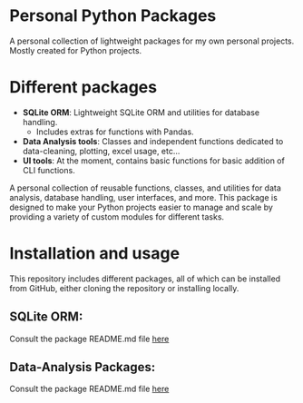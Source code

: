 # Personal Python Packages

A personal collection of lightweight packages for my own personal projects. Mostly created for Python projects.

# Different packages
- **SQLite ORM**: Lightweight SQLite ORM and utilities for database handling.
  - Includes extras for functions with Pandas.
- **Data Analysis tools**: Classes and independent functions dedicated to data-cleaning, plotting, excel usage, etc...
- **UI tools**: At the moment, contains basic functions for basic addition of CLI functions.

A personal collection of reusable functions, classes, and utilities for data analysis, database handling, user interfaces, and more. This package is designed to make your Python projects easier to manage and scale by providing a variety of custom modules for different tasks.

# Installation and usage

This repository includes different packages, all of which can be installed from GitHub, either cloning the repository or installing locally.

## SQLite ORM:
Consult the package README.md file [here](https://github.com/LoloCG/Lolos-Packages/Databases/SQLite_ORM/README.md)

## Data-Analysis Packages:
Consult the package README.md file [here](https://github.com/LoloCG/Lolos-Packages/blob/main/Data_Analysis/README.md)

